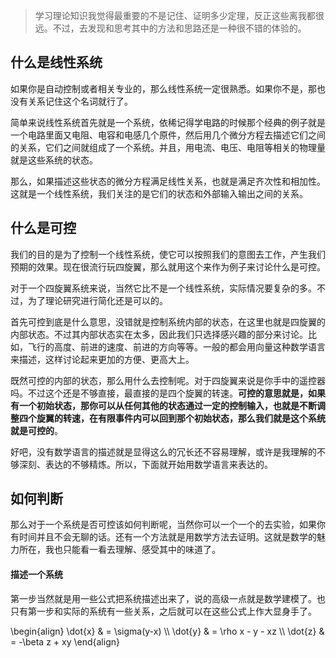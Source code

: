 > 学习理论知识我觉得最重要的不是记住、证明多少定理，反正这些离我都很远。不过，去发现和思考其中的方法和思路还是一种很不错的体验的。

## 什么是线性系统
如果你是自动控制或者相关专业的，那么线性系统一定很熟悉。如果你不是，那也没有关系记住这个名词就行了。

简单来说线性系统首先就是一个系统，依稀记得学电路的时候那个经典的例子就是一个电路里面又电阻、电容和电感几个原件，然后用几个微分方程去描述它们之间的关系，它们之间就组成了一个系统。并且，用电流、电压、电阻等相关的物理量就是这些系统的状态。

那么，如果描述这些状态的微分方程满足线性关系，也就是满足齐次性和相加性。这就是一个线性系统，我们关注的是它们的状态和外部输入输出之间的关系。

## 什么是可控
我们的目的是为了控制一个线性系统，使它可以按照我们的意图去工作，产生我们预期的效果。现在很流行玩四旋翼，那么就用这个来作为例子来讨论什么是可控。

对于一个四旋翼系统来说，当然它比不是一个线性系统，实际情况要复杂的多。不过，为了理论研究进行简化还是可以的。

首先可控到底是什么意思，没错就是控制系统内部的状态，在这里也就是四旋翼的内部状态。不过其内部状态实在太多，因此我们只选择感兴趣的部分来讨论。比如，飞行的高度、前进的速度、前进的方向等等。一般的都会用向量这种数学语言来描述，这样讨论起来更加的方便、更高大上。

既然可控的内部的状态，那么用什么去控制呢。对于四旋翼来说是你手中的遥控器吗。不过这个还是不够直接，最直接的是四个旋翼的转速。**可控的意思就是，如果有一个初始状态，那你可以从任何其他的状态通过一定的控制输入，也就是不断调整四个旋翼的转速，在有限事件内可以回到那个初始状态，那么我们就是这个系统就是可控的**。

好吧，没有数学语言的描述就是显得这么的冗长还不容易理解，或许是我理解的不够深刻、表达的不够精炼。所以，下面就开始用数学语言来表达的。

## 如何判断
那么对于一个系统是否可控该如何判断呢，当然你可以一个一个的去实验，如果你有时间并且不会无聊的话。还有一个方法就是用数学方法去证明。这就是数学的魅力所在，我也只能看一看去理解、感受其中的味道了。

#### 描述一个系统
第一步当然就是用一些公式把系统描述出来了，说的高级一点就是数学建模了。也只有第一步和实际的系统有一些关系，之后就可以在这些公式上作大显身手了。

<p>
    \begin{align}
    \dot{x} &amp; = \sigma(y-x) \\
    \dot{y} &amp; = \rho x - y - xz \\
    \dot{z} &amp; = -\beta z + xy
    \end{align}
</p>

